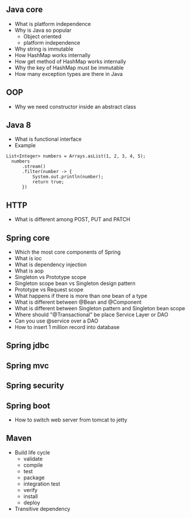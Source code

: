 ## Java core
- What is platform independence
- Why is Java so popular
  - Object oriented
  - platform independence
- Why string is immutable
- How HashMap works internally
- How get method of HashMap works internally
- Why the key of HashMap must be immutable
- How many exception types are there in Java

## OOP
- Why we need constructor inside an abstract class

## Java 8
- What is functional interface
- Example
```
List<Integer> numbers = Arrays.asList(1, 2, 3, 4, 5);
  numbers
      .stream()
      .filter(number -> {
          System.out.println(number);
          return true;
      })
  ```

## HTTP
- What is different among POST, PUT and PATCH

## Spring core
- Which the most core components of Spring
- What is ioc
- What is dependency injection
- What is aop
- Singleton vs Prototype scope
- Singleton scope bean vs Singleton design pattern
- Prototype vs Request scope
- What happens if there is more than one bean of a type
- What is different between @Bean and @Component
- What is different between Singleton pattern and Singleton bean scope
- Where should "@Transactional" be place Service Layer or DAO
- Can you use @service over a DAO
- How to insert 1 million record into database

## Spring jdbc

## Spring mvc

## Spring security

## Spring boot
- How to switch web server from tomcat to jetty

## Maven
- Build life cycle
  - validate
  - compile
  - test
  - package
  - integration test
  - verify
  - install
  - deploy
- Transitive dependency
